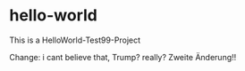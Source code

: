 # hello-world
This is a HelloWorld-Test99-Project

Change: i cant believe that, Trump? really?
Zweite Änderung!!
